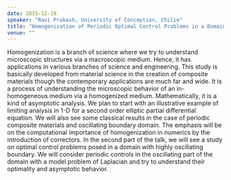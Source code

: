 ```yaml
---
date: 2015-12-18
speaker: "Ravi Prakash, University of Conception, Chilie"
title: "Homogenization of Periodic Optimal Control Problems in a Domain with highly oscillating boundary"
venue: ""
---
```

Homogenization is a branch of science where we try to understand
microscopic structures via a macroscopic medium. Hence, it has
applications in various branches of science and engineering. This study is
basically developed from material science in the creation of composite
materials though the contemporary applications are much far and wide. It
is a process of understanding the microscopic behavior of an
in-homogeneous medium via a homogenized medium. Mathematically, it is a
kind of asymptotic analysis. We plan to start with an illustrative example
of limiting analysis in 1-D for a second order elliptic partial
differential equation. We will also see some classical results in the case
of periodic composite materials and oscillating boundary domain. The
emphasis will be on the computational importance of homogenization in
numerics by the introduction of correctors. In the second part of the
talk, we will see a study on optimal control problems posed in a domain
with highly oscillating boundary. We will consider periodic controls in
the oscillating part of the domain with a model problem of Laplacian and
try to understand their optimality and asymptotic behavior.
